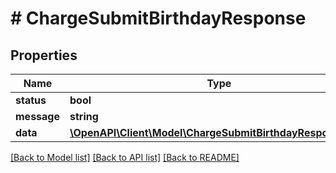 # # ChargeSubmitBirthdayResponse

## Properties

Name | Type | Description | Notes
------------ | ------------- | ------------- | -------------
**status** | **bool** |  |
**message** | **string** |  |
**data** | [**\OpenAPI\Client\Model\ChargeSubmitBirthdayResponseData**](ChargeSubmitBirthdayResponseData.md) |  |

[[Back to Model list]](../../README.md#models) [[Back to API list]](../../README.md#endpoints) [[Back to README]](../../README.md)

